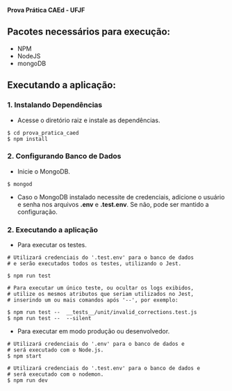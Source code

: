 **Prova Prática CAEd - UFJF**

## Pacotes necessários para execução:

- NPM
- NodeJS
- mongoDB


## Executando a aplicação:

### 1. **Instalando Dependências**

- Acesse o diretório raiz e instale as dependências.

```Shell
$ cd prova_pratica_caed
$ npm install
```

### 2. **Configurando Banco de Dados**

- Inicie o MongoDB.
```Shell
$ mongod
```
- Caso o MongoDB instalado necessite de credenciais, adicione o usuário e senha nos arquivos __.env__ e __.test.env__. Se não, pode ser mantido a configuração. 


### 2. **Executando a aplicação**

- Para executar os testes.

```Shell
# Utilizará credenciais do '.test.env' para o banco de dados
# e serão executados todos os testes, utilizando o Jest.

$ npm run test

# Para executar um único teste, ou ocultar os logs exibidos,
# utilize os mesmos atributos que seriam utilizados no Jest,
# inserindo um ou mais comandos após '--', por exemplo:

$ npm run test --  __tests__/unit/invalid_corrections.test.js
$ npm run test --  --silent

```

- Para executar em modo produção ou desenvolvedor.

```Shell
# Utilizará credenciais do '.env' para o banco de dados e
# será executado com o Node.js.
$ npm start 

# Utilizará credenciais do '.test.env' para o banco de dados e
# será executado com o nodemon.
$ npm run dev 
```
